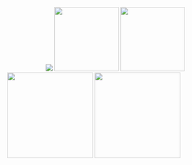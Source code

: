 <div align="center">
    <img src="https://visitcount.itsvg.in/api?id=tahsinhasib&label=Profile%20Views&icon=5&pretty=false">
<a href="https://codeforces.com/profile/tahsinhasib"><img src = "https://codeforces-readme-stats.vercel.app/api/badge?username=tahsinhasib" width="150px"></a>
<a href="https://leetcode.com/tahsinhasib/"><img src = "https://img.shields.io/badge/dynamic/json?style=flat&labelColor=black&color=%23ffa116&label=Solved&query=solvedOverTotal&url=https%3A%2F%2Fleetcode-badge.vercel.app%2Fapi%2Fusers%2Ftahsinhasib&logo=leetcode&logoColor=yellow)](https://leetcode.com/tahsinhasib/) " width="150px"></a>
</div>




<div>
    <img height=200 align="center" src="https://github-readme-stats.vercel.app/api?username=tahsinhasib&theme=react&hide_border=true" />
    <img height=200 align="center" src= "https://github-readme-stats.vercel.app/api/top-langs/?username=tahsinhasib&show_icons=true&theme=react&count_private=true&hide_border=true&layout=compact&langs_count=8&hide_title=false&disable_animations=false&card_width=320"">
</div>
